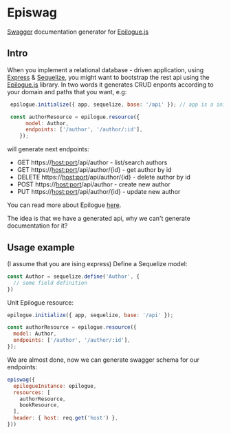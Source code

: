 # Episwag
[Swagger](https://swagger.io/) documentation generator for [Epilogue.js](https://github.com/dchester/epilogue)

## Intro
When you implement a relational database - driven application, using [Express](http://expressjs.com/) & [Sequelize](http://docs.sequelizejs.com/), you might want to 
bootstrap the rest api using the [Epilogue.js](https://github.com/dchester/epilogue) library. In two words it generates CRUD enponts according to your domain and paths
that you want, e.g:

```javascript
 epilogue.initialize({ app, sequelize, base: '/api' }); // app is a initialized express instance

 const authorResource = epilogue.resource({
      model: Author,
      endpoints: ['/author', '/author/:id'],
    });
```

will generate next endpoints:

* GET https://<host:port>/api/author - list/search authors
* GET https://<host:port>/api/author/{id} - get author by id
* DELETE https://<host:port>/api/author/{id} - delete author by id
* POST https://<host:port>/api/author - create new author
* PUT https://<host:port>/api/author/{id} - update new author

You can read more about Epilogue [here](https://github.com/dchester/epilogue).

The idea is that we have a generated api, why we can't generate documentation for it?

## Usage example
(I assume that you are ising express)
Define a Sequelize model:
```javascript
const Author = sequelize.define('Author', {
  // some field definition 
})
```

Unit Epilogue resource:
```javascript
epilogue.initialize({ app, sequelize, base: '/api' });

const authorResource = epilogue.resource({
  model: Author,
  endpoints: ['/author', '/author/:id'],
});
```

We are almost done, now we can generate swagger schema for our endpoints:
```javascript
episwag({
  epilogueInstance: epilogue,
  resources: [
    authorResource,
    bookResource,
  ],
  header: { host: req.get('host') },
}))
```

